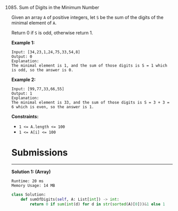 1085. Sum of Digits in the Minimum Number

Given an array `A` of positive integers, let `S` be the sum of the digits of the minimal element of `A`.

Return 0 if `S` is odd, otherwise return 1.

 

**Example 1:**
```
Input: [34,23,1,24,75,33,54,8]
Output: 0
Explanation: 
The minimal element is 1, and the sum of those digits is S = 1 which is odd, so the answer is 0.
```

**Example 2:**
```
Input: [99,77,33,66,55]
Output: 1
Explanation: 
The minimal element is 33, and the sum of those digits is S = 3 + 3 = 6 which is even, so the answer is 1.
```

**Constraints:**

* `1 <= A.length <= 100`
* `1 <= A[i] <= 100`

# Submissions
---
**Solution 1: (Array)**
```
Runtime: 20 ms
Memory Usage: 14 MB
```
```python
class Solution:
    def sumOfDigits(self, A: List[int]) -> int:
        return 0 if sum(int(d) for d in str(sorted(A)[0]))&1 else 1
```